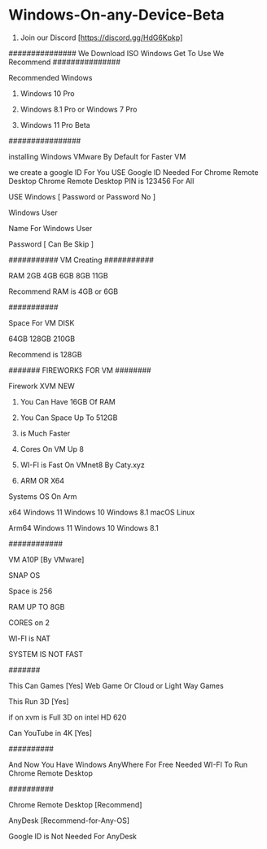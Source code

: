 
# Windows-On-any-Device-Beta

1. Join our Discord [https://discord.gg/HdG6Kpkp]

###############
We Download ISO
Windows Get To Use We Recommend 
###############

Recommended Windows

1. Windows 10 Pro

2. Windows 8.1 Pro or Windows 7 Pro

3. Windows 11 Pro Beta

################

installing Windows
VMware By Default for Faster VM

we create a google ID For You USE
Google ID Needed For Chrome Remote Desktop
Chrome Remote Desktop PIN is 123456 For All


USE Windows [ Password or Password No ]

Windows User

Name For Windows User

Password [ Can Be Skip ]

###########
VM Creating
###########

RAM 2GB 4GB 6GB 8GB 11GB
 
 Recommend RAM is 4GB or 6GB

###########

Space For VM DISK
 
 64GB 128GB 210GB
 
 Recommend is 128GB

####### FIREWORKS FOR VM ########

Firework XVM NEW

1. You Can Have 16GB Of RAM

2. You Can Space Up To 512GB

3. is Much Faster

4. Cores On VM Up 8

5. WI-FI is Fast On VMnet8 By Caty.xyz

6. ARM OR X64

Systems OS On Arm

x64
Windows 11
Windows 10
Windows 8.1
macOS
Linux

Arm64
Windows 11
Windows 10
Windows 8.1

############

VM A10P [By VMware]

SNAP OS

Space is 256

RAM UP TO 8GB

CORES on 2

Wl-FI is NAT

SYSTEM IS NOT FAST

#######

This Can Games [Yes]
 Web Game Or Cloud or Light Way Games
 
 This Run 3D [Yes]
 
 if on xvm is Full 3D on intel HD 620
 
 Can YouTube in 4K [Yes]
 
 ##########
 
 And Now You Have Windows AnyWhere For Free
 Needed WI-FI To Run Chrome Remote Desktop
 
 ##########

Chrome Remote Desktop [Recommend]

AnyDesk [Recommend-for-Any-OS]

Google ID is Not Needed For AnyDesk
